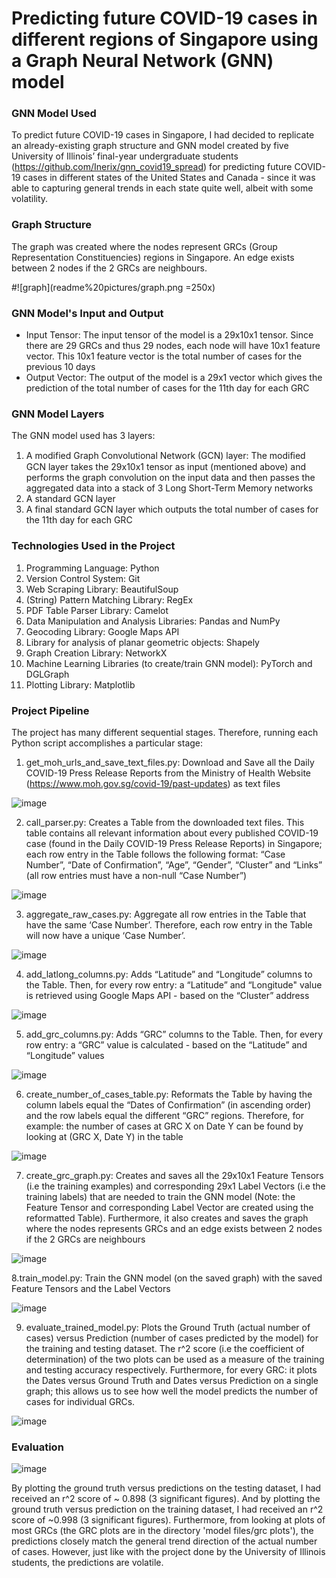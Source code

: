 # Predicting future COVID-19 cases in different regions of Singapore using a Graph Neural Network (GNN) model

### GNN Model Used

To predict future COVID-19 cases in Singapore, I had decided to replicate an already-existing graph structure and GNN model created by five University of Illinois’ final-year undergraduate students (https://github.com/Inerix/gnn_covid19_spread) for predicting future COVID-19 cases in different states of the United States and Canada - since it was able to capturing general trends in each state quite well, albeit with some volatility. 

### Graph Structure

The graph was created where the nodes represent GRCs (Group Representation Constituencies) regions in Singapore. An edge exists between 2 nodes if the 2 GRCs are neighbours.

#![graph](readme%20pictures/graph.png =250x)


### GNN Model's Input and Output

* Input Tensor: The input tensor of the model is a 29x10x1 tensor. Since there are 29 GRCs and thus 29 nodes, each node will have 10x1 feature vector. This 10x1 feature vector is the total number of cases for the previous 10 days
* Output Vector: The output of the model is a 29x1 vector which gives the prediction of the total number of cases for the 11th day for each GRC

### GNN Model Layers

The GNN model used has 3 layers:
1. A modified Graph Convolutional Network (GCN) layer: The modiﬁed GCN layer takes the 29x10x1 tensor as input (mentioned above) and performs the graph convolution on the input data and then passes the aggregated data into a stack of 3 Long Short-Term Memory networks
2. A standard GCN layer
3. A final standard GCN layer which outputs the total number of cases for the 11th day for each GRC

### Technologies Used in the Project

1. Programming Language: Python
2. Version Control System: Git
3. Web Scraping Library: BeautifulSoup
4. (String) Pattern Matching Library: RegEx
5. PDF Table Parser Library: Camelot
6. Data Manipulation and Analysis Libraries: Pandas and NumPy
7. Geocoding Library: Google Maps API
8. Library for analysis of planar geometric objects: Shapely
9. Graph Creation Library: NetworkX
10. Machine Learning Libraries (to create/train GNN model): PyTorch and DGLGraph
11. Plotting Library: Matplotlib


### Project Pipeline

The project has many different sequential stages. Therefore, running each Python script accomplishes a particular stage:

1. get_moh_urls_and_save_text_files.py: Download and Save all the Daily COVID-19 Press Release Reports from the Ministry of Health Website (https://www.moh.gov.sg/covid-19/past-updates)  as text files

![image](readme%20pictures/1.png)

2. call_parser.py: Creates a Table from the downloaded text files. This table contains all relevant information about every published COVID-19 case (found in the Daily COVID-19 Press Release Reports) in Singapore; each row entry in the Table follows the following format: “Case Number”, “Date of Confirmation”, “Age”, “Gender”, “Cluster” and “Links” (all row entries must have a non-null “Case Number”)

![image](readme%20pictures/2.png)

3. aggregate_raw_cases.py: Aggregate all row entries in the Table that have the same ‘Case Number’. Therefore, each row entry in the Table will now have a unique ‘Case Number’.

![image](readme%20pictures/3.png)

4. add_latlong_columns.py: Adds “Latitude” and “Longitude” columns to the Table. Then, for every row entry: a “Latitude” and “Longitude" value is retrieved using Google Maps API - based on the “Cluster” address

![image](readme%20pictures/4.png)

5. add_grc_columns.py: Adds “GRC” columns to the Table. Then, for every row entry: a “GRC” value is calculated - based on the “Latitude” and “Longitude” values

![image](readme%20pictures/5.png)

6. create_number_of_cases_table.py: Reformats the Table by having the column labels equal the “Dates of Confirmation” (in ascending order) and the row labels equal the different “GRC” regions. Therefore, for example: the number of cases at GRC X on Date Y can be found by looking at (GRC X, Date Y) in the table

![image](readme%20pictures/6.png)

7. create_grc_graph.py: Creates and saves all the 29x10x1 Feature Tensors (i.e the training examples) and corresponding 29x1 Label Vectors (i.e the training labels) that are needed to train the GNN model (Note: the Feature Tensor and corresponding Label Vector are created using the reformatted Table). Furthermore, it also creates and saves the graph where the nodes represents GRCs and an edge exists between 2 nodes if the 2 GRCs are neighbours

![image](readme%20pictures/7.png)

8.train_model.py: Train the GNN model (on the saved graph) with the saved Feature Tensors and the Label Vectors

![image](readme%20pictures/8.png)

9. evaluate_trained_model.py: Plots the Ground Truth (actual number of cases) versus Prediction (number of cases predicted by the model) for the training and testing dataset. The r^2 score (i.e the coefficient of determination) of the two plots can be used as a measure of the training and testing accuracy respectively. Furthermore, for every GRC: it plots the Dates versus Ground Truth and Dates versus Prediction on a single graph; this allows us to see how well the model predicts the number of cases for individual GRCs.

![image](readme%20pictures/9.png)

### Evaluation

![image](readme%20pictures/train%20and%20test%20plot.png)

By plotting the ground truth versus predictions on the testing dataset, I had received an r^2 score of ~ 0.898 (3 significant figures). And by plotting the ground truth versus prediction on the training dataset, I had received an r^2 score of ~0.998 (3 significant figures). Furthermore, from looking at plots of most GRCs (the GRC plots are in the directory 'model files/grc plots'), the predictions closely match the general trend direction of the actual number of cases. However, just like with the project done by the University of Illinois students, the predictions are volatile.

